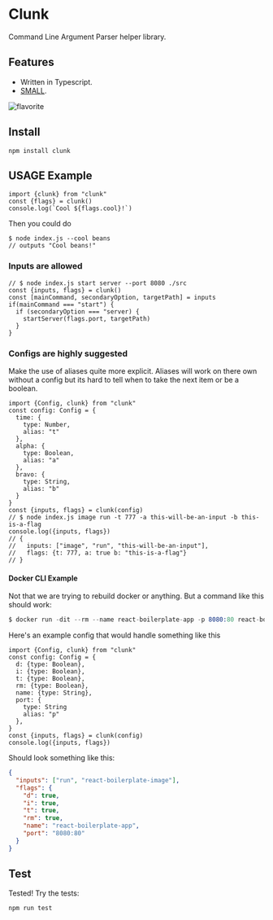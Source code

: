 # Clunk

Command Line Argument Parser helper library.

## Features

- Written in Typescript.
- [SMALL](https://bundlephobia.com/package/clunk).

![flavorite](https://raw.githubusercontent.com/patomation/clunk/master/patrick-star.png)

## Install

```
npm install clunk
```

## USAGE Example

```JS
import {clunk} from "clunk"
const {flags} = clunk()
console.log(`Cool ${flags.cool}!`)
```

Then you could do

```
$ node index.js --cool beans
// outputs "Cool beans!"
```

### Inputs are allowed

```JS
// $ node index.js start server --port 8080 ./src
const {inputs, flags} = clunk()
const [mainCommand, secondaryOption, targetPath] = inputs
if(mainCommand === "start") {
  if (secondaryOption === "server) {
    startServer(flags.port, targetPath)
  }
}
```

### Configs are highly suggested

Make the use of aliases quite more explicit.
Aliases will work on there own without a config but its hard to tell when to take the next item or be a boolean.

```TS
import {Config, clunk} from "clunk"
const config: Config = {
  time: {
    type: Number,
    alias: "t"
  },
  alpha: {
    type: Boolean,
    alias: "a"
  },
  bravo: {
    type: String,
    alias: "b"
  }
}
const {inputs, flags} = clunk(config)
// $ node index.js image run -t 777 -a this-will-be-an-input -b this-is-a-flag
console.log({inputs, flags})
// {
//   inputs: ["image", "run", "this-will-be-an-input"],
//   flags: {t: 777, a: true b: "this-is-a-flag"}
// }
```

#### Docker CLI Example

Not that we are trying to rebuild docker or anything. But a command like this should work:

```s
$ docker run -dit --rm --name react-boilerplate-app -p 8080:80 react-boilerplate-image
```

Here's an example config that would handle something like this

```TS
import {Config, clunk} from "clunk"
const config: Config = {
  d: {type: Boolean},
  i: {type: Boolean},
  t: {type: Boolean},
  rm: {type: Boolean},
  name: {type: String},
  port: {
    type: String
    alias: "p"
  },
}
const {inputs, flags} = clunk(config)
console.log({inputs, flags})
```

Should look something like this:

```json
{
  "inputs": ["run", "react-boilerplate-image"],
  "flags": {
    "d": true,
    "i": true,
    "t": true,
    "rm": true,
    "name": "react-boilerplate-app",
    "port": "8080:80"
  }
}
```

## Test

Tested!
Try the tests:

```
npm run test
```
